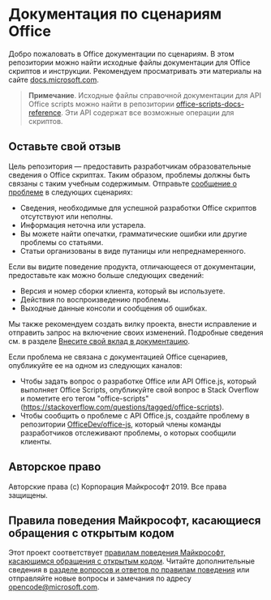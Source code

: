 # <a name="office-scripts-documentation"></a>Документация по сценариям Office

Добро пожаловать в Office документации по сценариям. В этом репозитории можно найти исходные файлы документации для Office скриптов и инструкции. Рекомендуем просматривать эти материалы на сайте [docs.microsoft.com](https://docs.microsoft.com/office/dev/scripts).

> **Примечание**. Исходные файлы справочной документации для API Office scripts можно найти в репозитории [office-scripts-docs-reference](https://github.com/OfficeDev/office-scripts-docs-reference). Эти API содержат все возможные операции для скриптов.

## <a name="give-us-your-feedback"></a>Оставьте свой отзыв

Цель репозитория — предоставить разработчикам образовательные сведения о Office скриптах. Таким образом, проблемы должны быть связаны с таким учебным содержимым. Отправьте [сообщение о проблеме](https://github.com/OfficeDev/office-scripts-docs/issues) в следующих сценариях:

- Сведения, необходимые для успешной разработки Office скриптов отсутствуют или неполны.
- Информация неточна или устарела.
- Вы можете найти опечатки, грамматические ошибки или другие проблемы со статьями.
- Статьи организованы в виде путаницы или непреднамеренного.

Если вы видите поведение продукта, отличающееся от документации, предоставьте как можно больше следующих сведений:

- Версия и номер сборки клиента, который вы используете.
- Действия по воспроизведению проблемы.
- Выходные данные консоли и сообщения об ошибках.

Мы также рекомендуем создать вилку проекта, внести исправление и отправить запрос на включение своих изменений. Подробные сведения см. в разделе [Внесите свой вклад в документацию](Contributing.md).

Если проблема не связана с документацией Office сценариев, опубликуйте ее на одном из следующих каналов:

- Чтобы задать вопрос о разработке Office или API Office.js, который выполняет Office Scripts, опубликуйте свой вопрос в Stack Overflow и пометите его тегом "office-scripts" (https://stackoverflow.com/questions/tagged/office-scripts).
- Чтобы сообщить о проблеме с API Office.js, создайте проблему в репозитории [OfficeDev/office-js](https://github.com/OfficeDev/office-js), который члены команды разработчиков отслеживают проблемы, о которых сообщили клиенты.

## <a name="copyright"></a>Авторское право

Авторские права (c) Корпорация Майкрософт 2019. Все права защищены.

## <a name="microsoft-open-source-code-of-conduct"></a>Правила поведения Майкрософт, касающиеся обращения с открытым кодом

Этот проект соответствует [правилам поведения Майкрософт, касающимся обращения с открытым кодом](https://opensource.microsoft.com/codeofconduct/). Читайте дополнительные сведения в [разделе вопросов и ответов по правилам поведения](https://opensource.microsoft.com/codeofconduct/faq/) или отправляйте новые вопросы и замечания по адресу [opencode@microsoft.com](mailto:opencode@microsoft.com).
